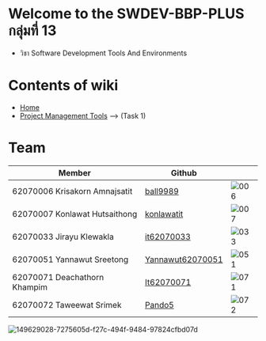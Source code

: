 # Welcome to the SWDEV-BBP-PLUS กลุ่มที่ 13
*  วิชา Software Development Tools And Environments

#   Contents of wiki
* [Home](https://github.com/konlawatit/SWDEV-BBP-PLUS/wiki)
* [Project Management Tools](https://github.com/konlawatit/SWDEV-BBP-PLUS/wiki/Project-Management-Tools) --> (Task 1)







#  Team

| Member                        | Github                                      |                  |
| ----------------------------- | ------------------------------------------- | ---------------- |
| 62070006 Krisakorn Amnajsatit   | [ball9989](https://github.com/ball9989)   | ![006][62070006] |
| 62070007 Konlawat Hutsaithong    | [konlawatit](https://github.com/konlawatit)   | ![007][62070007] |
| 62070033 Jirayu Klewakla    | [it62070033](https://github.com/it62070033)   | ![033][62070033] |
| 62070051 Yannawut Sreetong   | [Yannawut62070051](https://github.com/Yannawut62070051)   | ![051][62070051] |
| 62070071 Deachathorn Khampim    | [It62070071](https://github.com/It62070071)   | ![071][62070071] |
| 62070072 Taweewat Srimek    | [Pando5](https://github.com/Pando5)   | ![072][62070072] |


[62070006]: https://user-images.githubusercontent.com/80274964/149628957-2edc3f61-801c-4468-a571-653777aaa0f5.jpg![149629028-7275605d-f27c-494f-9484-97824cfbd07d](https://user-images.githubusercontent.com/59884776/149631335-1acd9114-87e1-415c-b5fa-f1d96cfd12db.jpg)

[62070007]: https://user-images.githubusercontent.com/80274964/149628981-e7ca83de-2335-4f84-ad18-ff3493c71b96.jpg
[62070033]: https://user-images.githubusercontent.com/80274964/149629008-78cdc7ad-6e9d-485b-9cac-415376ae3c9b.jpg![149629028-7275605d-f27c-494f-9484-97824cfbd07d](https://user-images.githubusercontent.com/59884776/149631340-d745fc1c-afa2-43b4-85d5-84b8abf3d50e.jpg)

[62070051]: https://user-images.githubusercontent.com/80274964/149629103-480f7d6f-b922-4aaf-9dd1-a81734507bf1.jpg
[62070071]: https://user-images.githubusercontent.com/80274964/149629021-cd6e46c0-e70d-4108-b481-da88c0344b33.jpg
[62070072]: https://user-images.githubusercontent.com/80274964/149629028-7275605d-f27c-494f-9484-97824cfbd07d.jpg

![149629028-7275605d-f27c-494f-9484-97824cfbd07d](https://user-images.githubusercontent.com/59884776/149631337-34a12dfc-0795-439b-858f-d4df1a357923.jpg)
